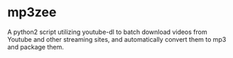 # mp3zee
A python2 script utilizing youtube-dl to batch download videos from Youtube and other streaming sites, and automatically convert them to mp3 and package them.

